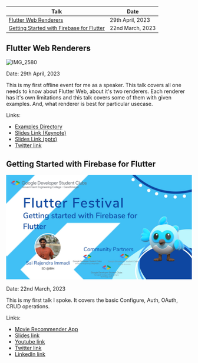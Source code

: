 | Talk | Date |
| - | - |
| [Flutter Web Renderers](#flutter-web-renderers) | 29th April, 2023 |
| [Getting Started with Firebase for Flutter](#getting-started-with-firebase-for-flutter) | 22nd March, 2023 |

## Flutter Web Renderers

![IMG_2580](https://user-images.githubusercontent.com/40348358/233686331-e68240bf-52ac-486a-9c6e-671a59a5068a.JPG)

Date: 29th April, 2023

This is my first offline event for me as a speaker. This talk covers all one needs to know about Flutter Web, about it's two renderers. Each renderer has it's own limitations and this talk covers some of them with given examples. And, what renderer is best for particular usecase.

Links:
- [Examples Directory](https://github.com/immadisairaj/talks/tree/main/flutter_web_renderers_29042023/examples)
- [Slides Link (Keynote)](https://github.com/immadisairaj/talks/tree/main/flutter_web_renderers_29042023/Flutter%20Web%20Renderers.key)
- [Slides Link (pptx)](https://github.com/immadisairaj/talks/tree/main/flutter_web_renderers_29042023/Flutter%20Web%20Renderers.pptx)
- [Twitter link](https://twitter.com/fluttercbe/status/1648713665338830848?s=61&t=l4tbFZhuzrmYZGgn28-7gQ)

## Getting Started with Firebase for Flutter

![Flutter+Firebase](https://raw.githubusercontent.com/immadisairaj/talks/main/flutter_firebase_22032023/FrvXe7pXsAQHUbS.jpeg)

Date: 22nd March, 2023

This is my first talk I spoke. It covers the basic Configure, Auth, OAuth, CRUD operations.

Links:
- [Movie Recommender App](https://github.com/immadisairaj/talks/tree/main/flutter_firebase_22032023/movie_recommender)
- [Slides link](https://immadisairaj.dev/talks/flutter_firebase_22032023)
- [Youtube link](https://www.youtube.com/live/lrAhyIQMNtY)
- [Twitter link](https://twitter.com/immadisairaj/status/1638144800791867392?s=20)
- [LinkedIn link](https://www.linkedin.com/posts/immadisairaj_join-us-for-an-exciting-session-at-the-flutter-activity-7043912230291062784-X3Bi)
